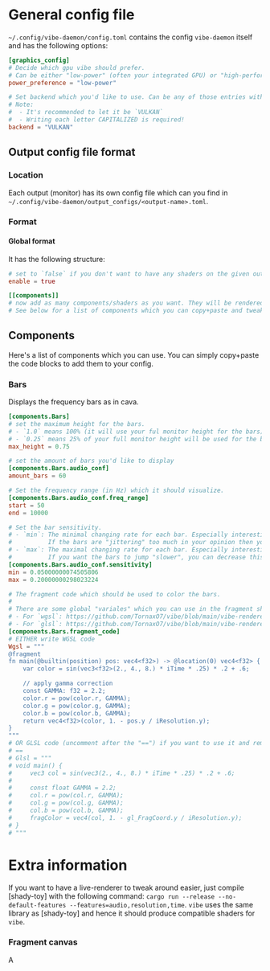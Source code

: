 # General config file

`~/.config/vibe-daemon/config.toml` contains the config `vibe-daemon` itself and has the following options:

```toml
[graphics_config]
# Decide which gpu vibe should prefer.
# Can be either "low-power" (often your integrated GPU) or "high-performance" (your external GPU)
power_preference = "low-power"

# Set backend which you'd like to use. Can be any of those entries with `pub const <NAME>`: https://docs.rs/wgpu/latest/wgpu/struct.Backends.html#implementations
# Note:
#  - It's recommended to let it be `VULKAN`
#  - Writing each letter CAPITALIZED is required!
backend = "VULKAN"
```

## Output config file format

### Location

Each output (monitor) has its own config file which can you find in `~/.config/vibe-daemon/output_configs/<output-name>.toml`.

### Format

#### Global format

It has the following structure:

```toml
# set to `false` if you don't want to have any shaders on the given output
enable = true

[[components]]
# now add as many components/shaders as you want. They will be rendered sequentially.
# See below for a list of components which you can copy+paste and tweak afterwards
```

## Components

Here's a list of components which you can use.
You can simply copy+paste the code blocks to add them to your config.

### Bars

Displays the frequency bars as in cava.

```toml
[components.Bars]
# set the maximum height for the bars.
# - `1.0` means 100% (it will use your ful monitor height for the bars)
# - `0.25` means 25% of your full monitor height will be used for the bars
max_height = 0.75

# set the amount of bars you'd like to display
[components.Bars.audio_conf]
amount_bars = 60

# Set the frequency range (in Hz) which it should visualize.
[components.Bars.audio_conf.freq_range]
start = 50
end = 10000

# Set the bar sensitivity.
# - `min`: The minimal changing rate for each bar. Especially interesting for very small changes.
#          If the bars are "jittering" too much in your opinion then you can decrease this value otherwise increase the value.
# - `max`: The maximal changing rate for each bar. Especially interesting for big changes (jump a high distance down or up).
#          If you want the bars to jump "slower", you can decrease this value, otherwise increase the value.
[components.Bars.audio_conf.sensitivity]
min = 0.05000000074505806
max = 0.20000000298023224

# The fragment code which should be used to color the bars.
#
# There are some global "variales" which you can use in the fragment shader:
# - For `wgsl`: https://github.com/TornaxO7/vibe/blob/main/vibe-renderer/src/components/bars/fragment_preamble.wgsl
# - For `glsl`: https://github.com/TornaxO7/vibe/blob/main/vibe-renderer/src/components/bars/fragment_preamble.glsl
[components.Bars.fragment_code]
# EITHER write WGSL code
Wgsl = """
@fragment
fn main(@builtin(position) pos: vec4<f32>) -> @location(0) vec4<f32> {
    var color = sin(vec3<f32>(2., 4., 8.) * iTime * .25) * .2 + .6;

    // apply gamma correction
    const GAMMA: f32 = 2.2;
    color.r = pow(color.r, GAMMA);
    color.g = pow(color.g, GAMMA);
    color.b = pow(color.b, GAMMA);
    return vec4<f32>(color, 1. - pos.y / iResolution.y);
}
"""
# OR GLSL code (uncomment after the "==") if you want to use it and remove the `Wsgl = ` part).
# ==
# Glsl = """
# void main() {
#     vec3 col = sin(vec3(2., 4., 8.) * iTime * .25) * .2 + .6;
#
#     const float GAMMA = 2.2;
#     col.r = pow(col.r, GAMMA);
#     col.g = pow(col.g, GAMMA);
#     col.b = pow(col.b, GAMMA);
#     fragColor = vec4(col, 1. - gl_FragCoord.y / iResolution.y);
# }
# """
```

# Extra information

If you want to have a live-renderer to tweak around easier, just compile [shady-toy] with the following command: `cargo run --release --no-default-features --features=audio,resolution,time`.
`vibe` uses the same library as [shady-toy] and hence it should produce compatible shaders for `vibe`.

### Fragment canvas

A
